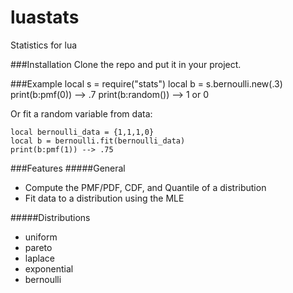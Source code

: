 # luastats
Statistics for lua

###Installation
Clone the repo and put it in your project.

###Example
    local s = require("stats")
    local b = s.bernoulli.new(.3)
    print(b:pmf(0)) --> .7
    print(b:random()) --> 1 or 0

Or fit a random variable from data:
 
    local bernoulli_data = {1,1,1,0}
    local b = bernoulli.fit(bernoulli_data)
    print(b:pmf(1)) --> .75
    

###Features
#####General
- Compute the PMF/PDF, CDF, and Quantile of a distribution
- Fit data to a distribution using the MLE

#####Distributions
- uniform
- pareto 
- laplace
- exponential
- bernoulli
